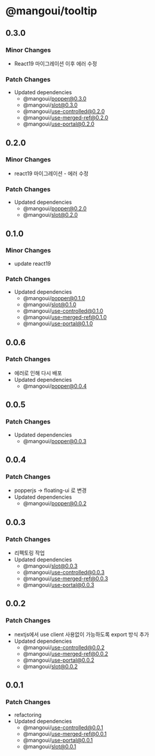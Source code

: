 # @mangoui/tooltip

## 0.3.0

### Minor Changes

- React19 마이그레이션 이후 에러 수정

### Patch Changes

- Updated dependencies
  - @mangoui/popper@0.3.0
  - @mangoui/slot@0.3.0
  - @mangoui/use-controlled@0.2.0
  - @mangoui/use-merged-ref@0.2.0
  - @mangoui/use-portal@0.2.0

## 0.2.0

### Minor Changes

- react19 마이그레이션 - 에러 수정

### Patch Changes

- Updated dependencies
  - @mangoui/popper@0.2.0
  - @mangoui/slot@0.2.0

## 0.1.0

### Minor Changes

- update react19

### Patch Changes

- Updated dependencies
  - @mangoui/popper@0.1.0
  - @mangoui/slot@0.1.0
  - @mangoui/use-controlled@0.1.0
  - @mangoui/use-merged-ref@0.1.0
  - @mangoui/use-portal@0.1.0

## 0.0.6

### Patch Changes

- 에러로 인해 다시 배포
- Updated dependencies
  - @mangoui/popper@0.0.4

## 0.0.5

### Patch Changes

- Updated dependencies
  - @mangoui/popper@0.0.3

## 0.0.4

### Patch Changes

- popperjs -> floating-ui 로 변경
- Updated dependencies
  - @mangoui/popper@0.0.2

## 0.0.3

### Patch Changes

- 리펙토링 작업
- Updated dependencies
  - @mangoui/slot@0.0.3
  - @mangoui/use-controlled@0.0.3
  - @mangoui/use-merged-ref@0.0.3
  - @mangoui/use-portal@0.0.3

## 0.0.2

### Patch Changes

- nextjs에서 use client 사용없이 가능하도록 export 방식 추가
- Updated dependencies
  - @mangoui/use-controlled@0.0.2
  - @mangoui/use-merged-ref@0.0.2
  - @mangoui/use-portal@0.0.2
  - @mangoui/slot@0.0.2

## 0.0.1

### Patch Changes

- refactoring
- Updated dependencies
  - @mangoui/use-controlled@0.0.1
  - @mangoui/use-merged-ref@0.0.1
  - @mangoui/use-portal@0.0.1
  - @mangoui/slot@0.0.1
